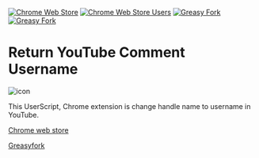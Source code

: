 [![Chrome Web Store](https://img.shields.io/chrome-web-store/stars/kamibelompadnaekbellinmgbphoidmj?label=Chrome%20Rating&style=flat&logo=google)](https://chrome.google.com/webstore/detail/return-youtube-comment-us/kamibelompadnaekbellinmgbphoidmj/)
[![Chrome Web Store Users](https://img.shields.io/chrome-web-store/users/kamibelompadnaekbellinmgbphoidmj?label=Chrome%20Users&style=flat&logo=google)](https://chrome.google.com/webstore/detail/return-youtube-comment-us/kamibelompadnaekbellinmgbphoidmj/)
[![Greasy Fork](https://img.shields.io/greasyfork/l/460361-return-youtube-comment-username)](https://greasyfork.org/ja/scripts/460361-return-youtube-comment-username)
[![Greasy Fork](https://img.shields.io/greasyfork/dt/460361-return-youtube-comment-username)](https://greasyfork.org/ja/scripts/460361-return-youtube-comment-username)

# Return YouTube Comment Username
![icon](https://user-images.githubusercontent.com/75610521/233795826-44f33560-4f65-47f1-89a7-f9c586d14112.svg)

This UserScript, Chrome extension is change handle name to username in YouTube.

[Chrome web store](https://chrome.google.com/webstore/detail/return-youtube-comment-us/kamibelompadnaekbellinmgbphoidmj)

[Greasyfork](https://greasyfork.org/ja/scripts/460361-return-youtube-comment-username)
